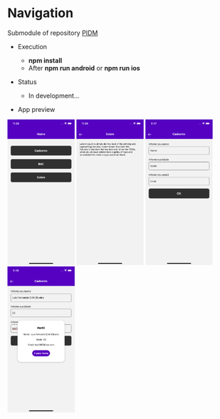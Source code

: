 # Navigation
Submodule of repository <a href="https://github.com/LuisFernando1407/pidm">PIDM</a>

- Execution
  - <b>npm install</b>
  - After <b>npm run android</b> or <b>npm run ios</b>

- Status
  - In development...

- App preview
<img src='assets/screenshot/home.png' width='30%' height='30%'/>

<img src='assets/screenshot/about.png' width='30%' height='30%'/>

<img src='assets/screenshot/register.png' width='30%' height='30%'/>

<img src='assets/screenshot/register_modal.png' width='30%' height='30%'/>
